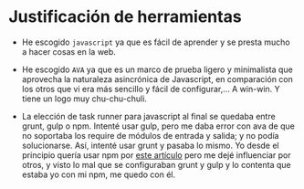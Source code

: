 # Justificación de herramientas 

- He escogido `javascript` ya que es fácil de aprender y se presta mucho a hacer cosas en la web. 
- He escogido `AVA` ya que es un marco de prueba ligero y minimalista que aprovecha la naturaleza asincrónica de Javascript, en comparación con los otros que vi era más sencillo y fácil de configurar,... A win-win. Y tiene un logo muy chu-chu-chuli.
  
- La elección de task runner para javascript al final se quedaba entre grunt, gulp o npm. Intenté usar gulp, pero me daba error con ava de que no soportaba los require de módulos de entrada y salida; y no podía solucionarse. Así, intenté usar grunt y pasaba lo mismo. Yo desde el principio quería usar npm por [este artículo](https://www.freecodecamp.org/news/why-i-left-gulp-and-grunt-for-npm-scripts-3d6853dd22b8/) pero me dejé influenciar por otros, y visto lo mal que se configuraban grunt y gulp y lo contenta que estaba yo con mi npm, me quedo con él.
